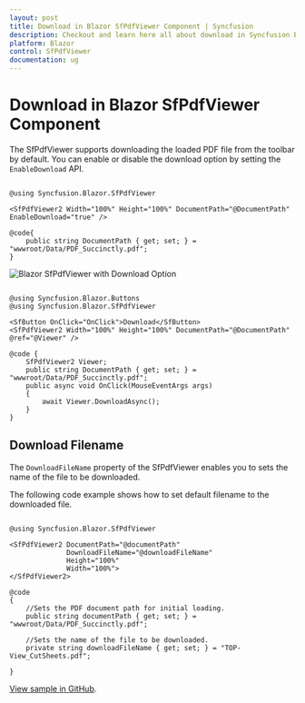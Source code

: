 ```yaml
---
layout: post
title: Download in Blazor SfPdfViewer Component | Syncfusion
description: Checkout and learn here all about download in Syncfusion Blazor SfPdfViewer component and much more details.
platform: Blazor
control: SfPdfViewer
documentation: ug
---
```


# Download in Blazor SfPdfViewer Component

The SfPdfViewer supports downloading the loaded PDF file from the toolbar by default. You can enable or disable the download option by setting the `EnableDownload` API.

```cshtml

@using Syncfusion.Blazor.SfPdfViewer

<SfPdfViewer2 Width="100%" Height="100%" DocumentPath="@DocumentPath" EnableDownload="true" />

@code{
    public string DocumentPath { get; set; } = "wwwroot/Data/PDF_Succinctly.pdf";
}

```

![Blazor SfPdfViewer with Download Option](../pdfviewer/images/blazor-pdfviewer-download-option.png)


```cshtml

@using Syncfusion.Blazor.Buttons
@using Syncfusion.Blazor.SfPdfViewer

<SfButton OnClick="OnClick">Download</SfButton>
<SfPdfViewer2 Width="100%" Height="100%" DocumentPath="@DocumentPath" @ref="@Viewer" />

@code {
    SfPdfViewer2 Viewer;
    public string DocumentPath { get; set; } = "wwwroot/Data/PDF_Succinctly.pdf";
    public async void OnClick(MouseEventArgs args)
    {
        await Viewer.DownloadAsync();
    }
}

```

## Download Filename

The `DownloadFileName` property of the SfPdfViewer enables you to sets the name of the file to be downloaded.

The following code example shows how to set default filename to the downloaded file.

```cshtml

@using Syncfusion.Blazor.SfPdfViewer

<SfPdfViewer2 DocumentPath="@documentPath"
              DownloadFileName="@downloadFileName"
              Height="100%"
              Width="100%">
</SfPdfViewer2>

@code
{
    //Sets the PDF document path for initial loading.
    public string documentPath { get; set; } = "wwwroot/Data/PDF_Succinctly.pdf";

    //Sets the name of the file to be downloaded.
    private string downloadFileName { get; set; } = "TOP-View_CutSheets.pdf";

}

```
[View sample in GitHub](https://github.com/SyncfusionExamples/blazor-pdf-viewer-examples/tree/master/Load%20and%20Save/Modify%20the%20file%20name-SfPdfViewer).